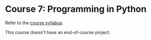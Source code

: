 # Course 7: Programming in Python

Refer to the [course syllabus](./syllabus7.md).

This course doesn't have an end-of-course project. 